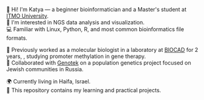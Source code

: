 👋 Hi! I'm Katya — a beginner bioinformatician and a Master's student at [ITMO University](https://en.itmo.ru/en).  
🧬 I'm interested in NGS data analysis and visualization.  
💻 Familiar with Linux, Python, R, and most common bioinformatics file formats.  

🧪 Previously worked as a molecular biologist in a laboratory at [BIOCAD](https://biocadglobal.com/) for 2 years, , studying promoter methylation in gene therapy.  
🧬 Collaborated with [Genotek](https://genotek.ru/) on a population genetics project focused on Jewish communities in Russia.  

🌍 Currently living in Haifa, Israel.  
🌱 This repository contains my learning and practical projects.

